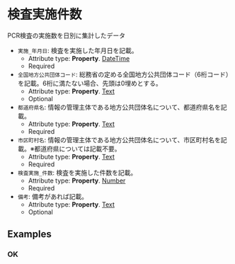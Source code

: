 # 検査実施件数

PCR検査の実施数を日別に集計したデータ
-  `実施_年月日`: 検査を実施した年月日を記載。
   -  Attribute type: **Property**. [DateTime](https://schema.org/DateTime)
   -  Required
-  `全国地方公共団体コード`: 総務省の定める全国地方公共団体コード（6桁コード）を記載。6桁に満たない場合、先頭は0埋めとする。
   -  Attribute type: **Property**. [Text](https://schema.org/Text)
   -  Optional
-  `都道府県名`: 情報の管理主体である地方公共団体名について、都道府県名を記載。
   -  Attribute type: **Property**. [Text](https://schema.org/Text)
   -  Required
-  `市区町村名`: 情報の管理主体である地方公共団体名について、市区町村名を記載。※都道府県については記載不要。
   -  Attribute type: **Property**. [Text](https://schema.org/Text)
   -  Required
-  `検査実施_件数`: 検査を実施した件数を記載。
   -  Attribute type: **Property**. [Number](https://schema.org/Number)
   -  Required
-  `備考`: 備考があれば記載。
   -  Attribute type: **Property**. [Text](https://schema.org/Text)
   -  Optional



## Examples

### OK


